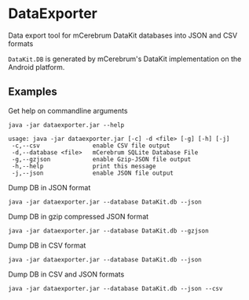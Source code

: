 # DataExporter
Data export tool for mCerebrum DataKit databases into JSON and CSV formats

`DataKit.DB` is generated by mCerebrum's DataKit implementation on the Android platform.

## Examples
Get help on commandline arguments
```
java -jar dataexporter.jar --help

usage: java -jar dataexporter.jar [-c] -d <file> [-g] [-h] [-j]
 -c,--csv               enable CSV file output
 -d,--database <file>   mCerebrum SQLite Database File
 -g,--gzjson            enable Gzip-JSON file output
 -h,--help              print this message
 -j,--json              enable JSON file output
```

Dump DB in JSON format
```
java -jar dataexporter.jar --database DataKit.db --json
```

Dump DB in gzip compressed JSON format
```
java -jar dataexporter.jar --database DataKit.db --gzjson
```

Dump DB in CSV format
```
java -jar dataexporter.jar --database DataKit.db --json
```

Dump DB in CSV and JSON formats
```
java -jar dataexporter.jar --database DataKit.db --json --csv
```